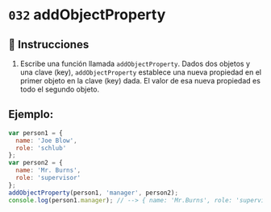 # `032` addObjectProperty

## 📝 Instrucciones

1. Escribe una función llamada `addObjectProperty`. Dados dos objetos y una clave (key), `addObjectProperty` establece una nueva propiedad en el primer objeto en la clave (key) dada. El valor de esa nueva propiedad es todo el segundo objeto.

## Ejemplo:

```Javascript
var person1 = {
  name: 'Joe Blow',
  role: 'schlub'
};
var person2 = {
  name: 'Mr. Burns',
  role: 'supervisor'
};
addObjectProperty(person1, 'manager', person2);
console.log(person1.manager); // --> { name: 'Mr.Burns', role: 'supervisor' }
```